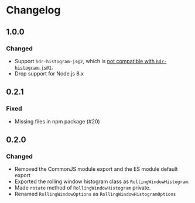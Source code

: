 # Changelog

## 1.0.0

### Changed

- Support `hdr-histogram-js@2`, which is [not compatible with `hdr-histogram-js@1`](https://github.com/HdrHistogram/HdrHistogramJS#migrating-from-v1-to-v2).
- Drop support for Node.js 8.x

## 0.2.1

### Fixed

- Missing files in npm package (#20)

## 0.2.0

### Changed

- Removed the CommonJS module export and the ES module default export
- Exported the rolling window histogram class as `RollingWindowHistogram`.
- Made `rotate` method of `RollingWindowHistogram` private.
- Renamed `RollingWindowOptions` as `RollingWindowHistogramOptions`
